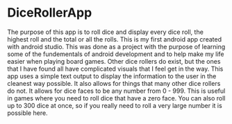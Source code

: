 # DiceRollerApp
The purpose of this app is to roll dice and display every dice roll, the highest roll and the total or all the rolls. This is my first
android app created with android studio. This was done as a project with the purpose of learning some of the fundementals of android 
development and to help make my life easier when playing board games. Other dice rollers do exist, but the ones that I have found all 
have complicated visuals that I feel get in the way. This app uses a simple text output to display the information to the user in the
cleanest way possible. It also allows for things that many other dice rollers do not. It allows for dice faces to be any number from 
0 - 999. This is useful in games where you need to roll dice that have a zero face. You can also roll up to 300 dice at once, so if you 
really need to roll a very large number it is possible here. 
